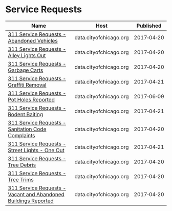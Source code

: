 # Service Requests

Name | Host | Published
---- | ---- | ---------
[311 Service Requests - Abandoned Vehicles](../datasets/3c9v-pnva.md) | data.cityofchicago.org | 2017&#x2011;04&#x2011;20
[311 Service Requests - Alley Lights Out](../datasets/t28b-ys7j.md) | data.cityofchicago.org | 2017&#x2011;04&#x2011;20
[311 Service Requests - Garbage Carts](../datasets/9ksk-na4q.md) | data.cityofchicago.org | 2017&#x2011;04&#x2011;20
[311 Service Requests - Graffiti Removal](../datasets/hec5-y4x5.md) | data.cityofchicago.org | 2017&#x2011;04&#x2011;21
[311 Service Requests - Pot Holes Reported](../datasets/7as2-ds3y.md) | data.cityofchicago.org | 2017&#x2011;06&#x2011;09
[311 Service Requests - Rodent Baiting](../datasets/97t6-zrhs.md) | data.cityofchicago.org | 2017&#x2011;04&#x2011;21
[311 Service Requests - Sanitation Code Complaints](../datasets/me59-5fac.md) | data.cityofchicago.org | 2017&#x2011;04&#x2011;20
[311 Service Requests - Street Lights - One Out](../datasets/3aav-uy2v.md) | data.cityofchicago.org | 2017&#x2011;04&#x2011;21
[311 Service Requests - Tree Debris](../datasets/mab8-y9h3.md) | data.cityofchicago.org | 2017&#x2011;04&#x2011;20
[311 Service Requests - Tree Trims](../datasets/uxic-zsuj.md) | data.cityofchicago.org | 2017&#x2011;04&#x2011;20
[311 Service Requests - Vacant and Abandoned Buildings Reported](../datasets/7nii-7srd.md) | data.cityofchicago.org | 2017&#x2011;04&#x2011;20

